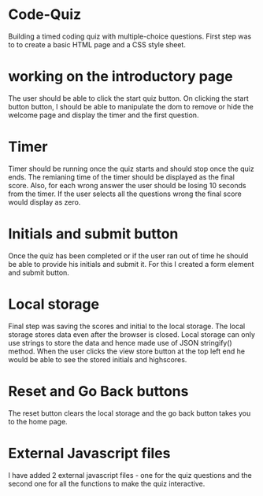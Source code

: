 # Code-Quiz
Building a timed coding quiz with multiple-choice questions.
First step was to  to create a basic HTML page and a CSS style sheet. 

# working on the introductory page
The user should be able to click the start quiz button. On clicking the start button button, I should be able to manipulate the dom to remove or hide the welcome page and display the timer and the first question. 
# Timer 
Timer should be running once the quiz starts and should stop once the quiz ends. The remianing time of the timer should be displayed as the final score. Also, for each wrong answer the user should be losing 10 seconds from the timer. 
If the user selects all the questions wrong the final score would display as zero. 
# Initials and submit button
Once the quiz has been completed or if the user ran out of time he should be able to provide his initials and submit it. For this I created a form element and submit button. 
# Local storage
Final step was saving the scores and initial to the local storage. The local storage stores data even after the browser is closed. Local storage can only use strings to store the data and hence made use of JSON stringify() method. When the user clicks the view store button at the top left end he would be able to see the stored initials and highscores. 
# Reset and Go Back buttons 
The reset button clears the local storage and the go back button takes you to the home page. 
# External Javascript files
I have added 2 external javascript files - one for the quiz questions and the second one for all the functions to make the quiz interactive. 

